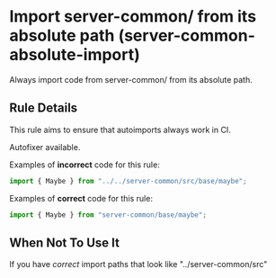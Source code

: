 # Import server-common/ from its absolute path (server-common-absolute-import)

Always import code from server-common/ from its absolute path.

## Rule Details

This rule aims to ensure that autoimports always work in CI.

Autofixer available.

Examples of **incorrect** code for this rule:

```js
import { Maybe } from "../../server-common/src/base/maybe";
```

Examples of **correct** code for this rule:

```js
import { Maybe } from "server-common/base/maybe";
```

## When Not To Use It

If you have _correct_ import paths that look like "../server-common/src"
